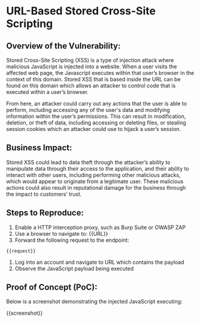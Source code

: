 # URL-Based Stored Cross-Site Scripting

## Overview of the Vulnerability:

Stored Cross-Site Scripting (XSS) is a type of injection attack where malicious JavaScript is injected into a website. When a user visits the affected web page, the Javascript executes within that user’s browser in the context of this domain. Stored XSS that is based inside the URL can be found on this domain which allows an attacker to control code that is executed within a user’s browser.

From here, an attacker could carry out any actions that the user is able to perform, including accessing any of the user's data and modifying information within the user’s permissions. This can result in modification, deletion, or theft of data, including accessing or deleting files, or stealing session cookies which an attacker could use to hijack a user’s session.
  
## Business Impact:

Stored XSS could lead to data theft through the attacker’s ability to manipulate data through their access to the application, and their ability to interact with other users, including performing other malicious attacks, which would appear to originate from a legitimate user. These malicious actions could also result in reputational damage for the business through the impact to customers’ trust.

## Steps to Reproduce:

1. Enable a HTTP interception proxy, such as Burp Suite or OWASP ZAP
1. Use a browser to navigate to: {{URL}}
1. Forward the following request to the endpoint:

```HTTP
{{request}}
```

1. Log into an account and navigate to URL which contains the payload
1. Observe the JavaScript payload being executed

## Proof of Concept (PoC):

Below is a screenshot demonstrating the injected JavaScript executing:

{{screenshot}}
